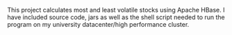 This project calculates most and least volatile stocks using Apache HBase. I have included source code, jars as well as the shell script needed to run the program on my university datacenter/high performance cluster.
